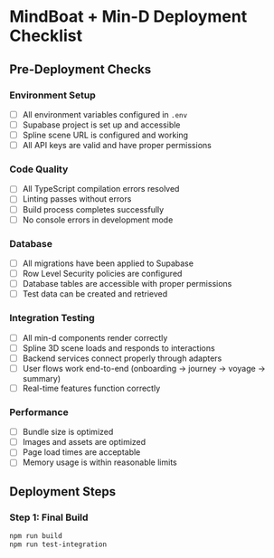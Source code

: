 # MindBoat + Min-D Deployment Checklist

## Pre-Deployment Checks

### Environment Setup
- [ ] All environment variables configured in `.env`
- [ ] Supabase project is set up and accessible
- [ ] Spline scene URL is configured and working
- [ ] All API keys are valid and have proper permissions

### Code Quality
- [ ] All TypeScript compilation errors resolved
- [ ] Linting passes without errors
- [ ] Build process completes successfully
- [ ] No console errors in development mode

### Database
- [ ] All migrations have been applied to Supabase
- [ ] Row Level Security policies are configured
- [ ] Database tables are accessible with proper permissions
- [ ] Test data can be created and retrieved

### Integration Testing
- [ ] All min-d components render correctly
- [ ] Spline 3D scene loads and responds to interactions
- [ ] Backend services connect properly through adapters
- [ ] User flows work end-to-end (onboarding → journey → voyage → summary)
- [ ] Real-time features function correctly

### Performance
- [ ] Bundle size is optimized
- [ ] Images and assets are optimized
- [ ] Page load times are acceptable
- [ ] Memory usage is within reasonable limits

## Deployment Steps

### Step 1: Final Build
```bash
npm run build
npm run test-integration